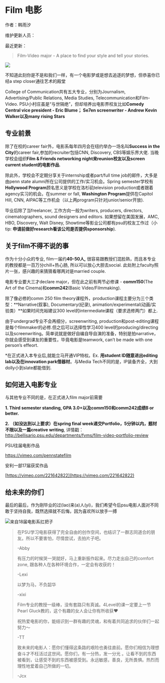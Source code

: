 # Film 电影

作者：韩雨汐

维护更新人员：

最近更新：

> Film-Video major - A place to find your style and tell your stories.

![](https://mmbiz.qpic.cn/mmbiz_png/mYPicQ9ic3icsY8fDicichJBz79Et1gPnG5kbiau2osWnpldcicZ7vvoVKGUp1hicYy2bwSY80Rpriax6FWJiamCZ8E7Fn3Q/640?wx_fmt=png&tp=webp&wxfrom=5&wx_lazy=1&wx_co=1)

不知道此刻你是不是和我们一样，有一个电影梦或是想去追逐的梦想，但恭喜你已经a step closer通往艺术的殿堂

College of Communication共有五大专业，分别为Journalism, Advertising/Public Relations, Media Studies, Telecommunication和Film-Video. PSU小村庄虽是“与世隔绝”，但却培养出电影界校友比如**Comedy Central vice president - Eric Blume； Se7en screenwriter - Andrew Kevin Walker以及many rising Stars**

## **专业前景**![](data:image/gif;base64,iVBORw0KGgoAAAANSUhEUgAAAAEAAAABCAYAAAAfFcSJAAAADUlEQVQImWNgYGBgAAAABQABh6FO1AAAAABJRU5ErkJggg==)

除了在校的career fair外，电影系每年四月会在纽约举办一场名叫**Success in the City**的career fair,参加的recruiter包括CNN, Discovery, CBS等娱乐界大佬. 当晚学校会组织**Film & Friends networking night来reunion校友以及screen current student的电影作品**.

除此外，学校会不定期分享关于internship或者part/full time job的邮件，大多是由penn state alumni所在公司提供的工作/实习机会。Spring semester学校有**Hollywood Program**顾名思义是学校在洛杉矶television production或者跟着agency实习的机会。在summer or fall, **Washington Program**提供在Capitol Hill, CNN, AIPAC等工作机会（以上两program只针对junior/senior开放\).

毕业后除了当freelancer, 工作方向一般为writers, producers, directors, cinematographers, sound designers and editors. 如果想留在美国发展，AMC, HBO, Discovery, Walt Disney, Showtime等影业公司都有psu的校友工作过（小tip: **申请前做好research看该公司是否提供sponsorship**\).

## **关于film不得不说的事**![](data:image/gif;base64,iVBORw0KGgoAAAANSUhEUgAAAAEAAAABCAYAAAAfFcSJAAAADUlEQVQImWNgYGBgAAAABQABh6FO1AAAAABJRU5ErkJggg==)

作为十分小众的专业, film一届约**40-50人,** 很容易跟教授们混脸熟，而且本专业的教授都是一百万分chill+热心肠, 所以可以放心大胆去social. 此处附上faculty照片一张，感兴趣的来猜猜看哪两对是married couple.![](data:image/gif;base64,iVBORw0KGgoAAAANSUhEUgAAAAEAAAABCAYAAAAfFcSJAAAADUlEQVQImWNgYGBgAAAABQABh6FO1AAAAABJRU5ErkJggg==)

电影专业要大三才declare major，但在此之前有两节必修课 - **comm150**\(The Art of the Cinema\)和**comm242**\(Basic Video/Filmmaking\).

除了像必修的comm 250 film theory课程外，production课程主要分为三个类型：**Narrative\(叙事\), Documentary\(纪录\), animation/experimental\(动画/实验类）**如果时间充裕建议300 level的intermediate课程（要求选修两门）都上.

由于undergrad专业不会再细分，screenwriting, production和post-editing课程是每个filmmaker的必修.但之后可以选择性学习400 level的producing/directing以及screenwriting。简单说就是做好自编自导自演的准备，特别是拍narrative，你就会感受到课友的重要性，毕竟电影是teamwork, can’t be made with one person’s effeort.

\*在正式进入本专业后,就能立马开通VIP特权。Ex. **用student ID随意进出editing lab以及在innovation park借器材**。与Media Tech不同的是，IP装备齐全，大到dolly小到slate都能借到.

## **如何进入电影专业**![](data:image/gif;base64,iVBORw0KGgoAAAANSUhEUgAAAAEAAAABCAYAAAAfFcSJAAAADUlEQVQImWNgYGBgAAAABQABh6FO1AAAAABJRU5ErkJggg==)

与其他专业不同的是，在正式进入film major前需要

**1. Third semester standing, GPA 3.0+以及comm150和comm242成绩B or better.**  

**2. （如没达到以上要求）在spring final week递交Portfolio，5分钟以内，题材不限以及一篇creative writing**, 详情戳：http://bellisario.psu.edu/departments/fvms/film-video-portfolio-review

PSU往届电影作品

[https://vimeo.com/pennstatefilm  
](https://vimeo.com/pennstatefilm)

安利一部17届获奖作品

[https://vimeo.com/221642822](https://vimeo.com/221642822)

## 给未来的你们

最后的最后，作为刚毕业的过\(lao\)来\(a\)人\(yi\)，我们希望今后psu电影人面对不同敢于坚持自我，既然选择就不后悔，因为喜欢所以放手一搏

![&#x6765;&#x81EA;18&#x5C4A;&#x7535;&#x5F71;&#x7CFB;&#x625B;&#x628A;&#x5B50;](https://mmbiz.qpic.cn/mmbiz_jpg/j6m3uZgXnCLXY0vQSjroHOJ05vH6GZZAlxXBomia1laQt7osQibJuibcplicOcamk6lOlx3CTJckx7KA5oezxmtqhA/640?wx_fmt=jpeg&tp=webp&wxfrom=5&wx_lazy=1&wx_co=1)

> 在PSU学习电影获得了完全自由的创作空间，也结识了一群志同道合的朋友。所以不要害怕，尽情尝试，去拍片子吧。
>
> -Abby
>
> 有压力的时候哭一哭就好，马上重新振作起来。尽力走出自己的comfort zone, 跟各种人在各种环境合作，一定会有收获的！
>
> -Lexi
>
> 以梦为马，不负韶华
>
> -xixi
>
> Film专业的教授一级棒，没有套路只有真诚。4Level的课一定要上一节Pearl Gluck教的，这个有趣的女人会让你有所收获❤️
>
> 祝热爱电影的你，能结识到一群有趣的灵魂，和有着共同追求的伙伴们一起努力～
>
> -TT
>
> 致未来的电影人：愿你们懂得这条路的艰险也勇往直前。愿你们相信为理想奋斗才不枉活过这世间。愿你们，有一分热，发一分光 。让看不到的东西被看到，让感受不到的东西被感受到。永远敏感，善良，无所畏惧。热烈而理性地爱着自己所做的一切。
>
> -Jcx



